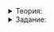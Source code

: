 <details>
<summary>Теория:</summary>

# Копирование объектов. Часть первая

В своих предыдущих программах вы, сами того не подозревая, хранили данные в динамической памяти, когда использовали строки и контейнеры  `vector`,  `map`  и  `set`. Эти стандартные классы размещают элементы в куче, а пользователю предоставляют простые и удобные операции вроде вставки и удаления элементов. Благодаря им вы концентрируетесь на прикладных задачах вроде поисковой системы и не отвлекаетесь на преодоление трудностей, которые возникают при работе с динамической памятью.

Когда дело касается объектов, хранящих данные в динамической памяти, многие привычные вещи вроде копирования становятся сложнее в реализации. Вспомним класс «Осьминог» из предыдущего урока.

![1.png](https://github.com/AYglazk0v/practicum_Cpp_developer/blob/main/sprint6/%D0%9C%D0%BE%D0%B4%D0%B5%D0%BB%D1%8C_%D0%BF%D0%B0%D0%BC%D1%8F%D1%82%D0%B8/%D0%9A%D0%BE%D0%BF%D0%B8%D1%80%D0%BE%D0%B2%D0%B0%D0%BD%D0%B8%D0%B5_%D0%BE%D0%B1%D1%8A%D0%B5%D0%BA%D1%82%D0%BE%D0%B2_%D0%A7%D0%B0%D1%81%D1%82%D1%8C_%D0%BF%D0%B5%D1%80%D0%B2%D0%B0%D1%8F/img/1.png?raw=true)


_Представление экземпляра класса  `Octopus`  в памяти_

В классе «Осьминог»‎ задача искусственно усложнена тем, что в векторе  `tentacles_`  не сами щупальца, а указатели на них. Это сделано намеренно. Так вы увидите трудности, с которыми сталкиваются программисты классов, работающих с динамической памятью.

Чтобы устранить утечки памяти, потребовалось не только добавить деструктор, удаляющий щупальца осьминога, но и обработать возможное исключение  `bad_alloc`  в конструкторе класса. Однако в классе  `Octopus`  осталась ошибка, которая может проявлять себя очень странно. Создадим в программе ещё одного осьминога, проинициализировав его значением первого:

```cpp
#include <iostream>
#include <string>
#include <vector>

using namespace std;

// Щупальце
class Tentacle {
public:
    explicit Tentacle(int id)
        : id_(id) {
    }

    int GetId() const {
        return id_;
    }

private:
    int id_ = 0;
};

// Осьминог
class Octopus {
public:
    Octopus() {
        Tentacle* t = nullptr;
        try {
            for (int i = 1; i <= 8; ++i) {
                t = new Tentacle(i);      // Может выбросить исключение bad_alloc
                tentacles_.push_back(t);  // Может выбросить исключение bad_alloc

                // Обнуляем указатель на щупальце, которое уже добавили в tentacles_,
                // чтобы не удалить его в обработчике catch повторно
                t = nullptr;
            }
        } catch (const bad_alloc&) {
            // Удаляем щупальца, которые успели попасть в контейнер tentacles_
            Cleanup();
            // Удаляем щупальце, которое создали, но не добавили в tentacles_
            delete t;
            // Конструктор не смог создать осьминога с восемью щупальцами,
            // поэтому выбрасываем исключение, чтобы сообщить вызывающему коду об ошибке
            // throw без параметров внутри catch выполняет ПЕРЕВЫБРОС пойманного исключения
            throw;
        }
    }

    const Tentacle& GetTentacle(int index) const {
        if (index < 0 || static_cast<size_t>(index) >= tentacles_.size()) {
            throw out_of_range("Invalid tentacle index"s);
        }
        // Чтобы превратить указатель в ссылку, разыменовываем его
        return *tentacles_[index];
    }

    ~Octopus() {
        // Осьминог владеет объектами в динамической памяти (щупальца),
        // которые должны быть удалены при его разрушении.
        // Деструктор - лучшее место, чтобы прибраться за собой.
        Cleanup();
    }

private:
    void Cleanup() {
        // Удаляем щупальца осьминога из динамической памяти
        for (Tentacle* t : tentacles_) {
            delete t;
        }
        // Очищаем массив указателей на щупальца
        tentacles_.clear();
    }

    // Вектор хранит указатели на щупальца. Сами объекты щупалец находятся в куче
    vector<Tentacle*> tentacles_;
};

int main() {
    {
        Octopus octopus;
        // Мы просто хотели ещё одного осьминога
        Octopus octopus1 = octopus;
        // Всё было хорошо и не предвещало беды...
        // ... до этого момента
    }
    cout << "Congratulations. Everything is OK!"s << endl;
}

```

Скопируйте код в свою IDE и запустите. В зависимости от настроек компилятора и ОС программа может вести себя по-разному. Например, так:

```
Segmentation fault

```

Или не вывести ничего:

Внесите изменения в функцию  `main`  и снова запустите программу:

```cpp
int main() {
    {
        Octopus octopus;
        // Мы просто хотели ещё одного осьминога
        Octopus octopus1 = octopus;
        cout << "Tentacle id="s << octopus1.GetTentacle(3).GetId() << endl;
    }
    cout << "OK"s << endl;
}

```

Возможный и ожидаемый вывод программы:

```
Tentacle id=4
OK

```

Но вывод может быть другим:

```
Tentacle id=4

```

Ситуацию, которая возникает в программе, называется «**неопределённое поведение**». То есть программа может вести себя как угодно: упасть, выдать ожидаемый результат или отправить в прошлое Терминатора, чтобы убить Сару Коннор. Но сейчас нас интересует не то, что программа может сделать, а причины, которые к этому привели.

Данную программу от ранее работавшей отличает создание копии осьминога:

```cpp
int main() {
    // Оригинальный осьминог
    Octopus octopus;
    // Копия первого осьминога
    Octopus octopus1 = octopus;
}

```

Первый осьминог инициализируется конструктором по умолчанию. Для инициализации второго осьминога использован копирующий конструктор. Его ещё называют конструктором копирования.

Копирующий конструктор создаёт новый объект на основе существующего. В качестве своего параметра этот конструктор принимает константную ссылку на объект того же типа:

```cpp
#include <string>

using namespace std;

class Object {
public:
    // Явно заданный конструктор копирования.
    // Ожидается, что копия будет идентична оригиналу,
    // поэтому поля копии инициализируем значением полей оригинала
    Object(const Object& other)
        : id_(other.id_)
        , name_(other.name_) {
    }

    // ...

private:
    int id_;
    string name_;
};

```

Вызов копирующего конструктора может быть явным, как у нашего осьминога, и неявным — например, при передаче параметра в функцию по значению или при возврате объекта из функции:

```cpp
void PlayWithOctopus(Octopus o) {
    cout << "tentacle:"s << o.GetTentacle(1).GetId() << endl;
}

int main() {
    Octopus o1;

    // В функцию PlayWithOctopus будет неявно передана копия объекта o1
    PlayWithOctopus(o1);
    cout << "OK"s << endl;
}

```

Компилятор может сгенерировать не только конструктор по умолчанию, но и копирующий конструктор. В этом случае для инициализации каждого поля объекта будет вызван его копирующий конструктор. В классе  `Octopus`  компилятор сгенерирует конструктор копирования, который создаст копию массива указателей на щупальца осьминога:

```cpp
#include <vector>

using namespace std;

// Щупальце
class Tentacle {
    // ...
};

// Осьминог
class Octopus {
public:
    // ...

    // Сгенерированный компилятором конструктор копирования
    // копирует массив указателей на щупальца
    Octopus(const Octopus& other)
        : tentacles_(tentacles) {
    }

    // ...

private:
    // ...

    // Вектор хранит указатели на щупальца. Сами объекты щупалец находятся в куче
    vector<Tentacle*> tentacles_;
};

```

Получим ситуацию, изображённую на этом рисунке:

![2.png](https://github.com/AYglazk0v/practicum_Cpp_developer/blob/main/sprint6/%D0%9C%D0%BE%D0%B4%D0%B5%D0%BB%D1%8C_%D0%BF%D0%B0%D0%BC%D1%8F%D1%82%D0%B8/%D0%9A%D0%BE%D0%BF%D0%B8%D1%80%D0%BE%D0%B2%D0%B0%D0%BD%D0%B8%D0%B5_%D0%BE%D0%B1%D1%8A%D0%B5%D0%BA%D1%82%D0%BE%D0%B2_%D0%A7%D0%B0%D1%81%D1%82%D1%8C_%D0%BF%D0%B5%D1%80%D0%B2%D0%B0%D1%8F/img/2.png?raw=true)

_Копия осьминога будет ссылаться на те же щупальца, что и оригинал_

Когда на один объект ссылаются несколько указателей — это нормально.

![3.png](https://github.com/AYglazk0v/practicum_Cpp_developer/blob/main/sprint6/%D0%9C%D0%BE%D0%B4%D0%B5%D0%BB%D1%8C_%D0%BF%D0%B0%D0%BC%D1%8F%D1%82%D0%B8/%D0%9A%D0%BE%D0%BF%D0%B8%D1%80%D0%BE%D0%B2%D0%B0%D0%BD%D0%B8%D0%B5_%D0%BE%D0%B1%D1%8A%D0%B5%D0%BA%D1%82%D0%BE%D0%B2_%D0%A7%D0%B0%D1%81%D1%82%D1%8C_%D0%BF%D0%B5%D1%80%D0%B2%D0%B0%D1%8F/img/3.png?raw=true)

Проблемы начинаются при выходе из блока, где объявлены переменные  `octopus`  и  `octopus1`. Сначала будет вызван деструктор  `octopus1`. Он удалит щупальца осьминога:

![4.png](https://github.com/AYglazk0v/practicum_Cpp_developer/blob/main/sprint6/%D0%9C%D0%BE%D0%B4%D0%B5%D0%BB%D1%8C_%D0%BF%D0%B0%D0%BC%D1%8F%D1%82%D0%B8/%D0%9A%D0%BE%D0%BF%D0%B8%D1%80%D0%BE%D0%B2%D0%B0%D0%BD%D0%B8%D0%B5_%D0%BE%D0%B1%D1%8A%D0%B5%D0%BA%D1%82%D0%BE%D0%B2_%D0%A7%D0%B0%D1%81%D1%82%D1%8C_%D0%BF%D0%B5%D1%80%D0%B2%D0%B0%D1%8F/img/4.png?raw=true)

_Деструктор  `octopus1`  удалит щупальца осьминога_

После удаления  `octopus1`  указатели, которые хранятся в массиве щупалец осьминога  `octopus`, станут невалидными — они более не ссылаются на существующие объекты. Такие указатели нельзя использовать для доступа к объекту. Нельзя даже вызвать операцию  `delete`. Все эти действия приведут к неопределённому поведению при удалении осьминога  `octopus`: в своём деструкторе он передаст в оператор  `delete`  невалидный указатель.

Вы познакомились с копирующим конструктором. Он инициализирует экземпляр класса, копируя уже имеющийся. Этот конструктор принимает константную ссылку на копируемый объект. Всякий раз, когда в программе явно или неявно создаётся копия существующего объекта, используется копирующий конструктор.

Сгенерированный компилятором конструктор копирования создаёт копию объекта, копируя все поля оригинала. Это поведение хорошо работает для классов и структур, хранящих объекты-значения, но плохо для копирования классов, которые содержат данные в динамической памяти. В нашем случае проблема возникла при копировании осьминога. Копия осьминога должна иметь собственный набор щупалец, а не пользоваться щупальцами оригинала.

Когда сгенерированный компилятором конструктор копирования не подходит, вы можете написать его вручную, реализовав желаемую семантику копирования объектов. Этим вы займётесь в следующих уроках. А в задании этого урока вам предстоит поэкспериментировать с неопределённым поведением.

</details>

<details>
<summary>Задание:</summary>

## Задание

Проверьте неопределённое поведение при копировании осьминогов в действии. Напишите функцию  `main`: создайте в ней осьминога и несколько его копий.

Конкретных требований в этой задаче нет. Что именно сделать с классом  `Octopus`, зависит только от вашего любопытства и полёта фантазии. После того, как поэкспериментируете вдоволь, нажимайте кнопку «Проверить», чтобы перейти к следующему уроку. Тесты в этой задаче тривиальные — они проверят только, что код можно скомпилировать.

### Что отправлять на проверку

Поэкспериментируйте с неопределённым поведением. После того, как удовлетворите своё любопытство, нажимайте «Проверить», чтобы перейти к следующему уроку.

### Как будет тестироваться ваш код

Решение проверяться не будет. Главное — не допускайте синтаксических ошибок.

### Подсказка

Создайте в функции  `main`  осьминога и несколько его копий. Для закрепления эффекта попробуйте проделать эти действия в цикле.

</details>
